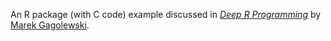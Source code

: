 An R package (with C code) example discussed in
[*Deep R Programming*](https://deepr.gagolewski.com/)
by [Marek Gagolewski](https://www.gagolewski.com/).
